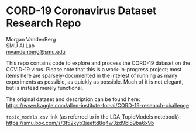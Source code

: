 # CORD-19 Coronavirus Dataset Research Repo
Morgan VandenBerg\
SMU AI Lab\
mvandenberg@smu.edu

This repo contains code to explore and process the CORD-19 dataset on the COVID-19 virus. Please note that this is a work-in-progress project; most items here are sparsely-documented in the interest of running as many experiments as possible, as quickly as possible. Much of it is not elegant, but is instead merely functional.

The original dataset and description can be found here: https://www.kaggle.com/allen-institute-for-ai/CORD-19-research-challenge

`topic_models.csv` link (as referred to in the LDA_TopicModels notebook): https://smu.box.com/s/3t52kyb3jeeftd8q4w3zd9bl59ba6x9b
